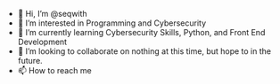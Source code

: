 - 👋 Hi, I’m @seqwith
- 👀 I’m interested in Programming and Cybersecurity
- 🌱 I’m currently learning Cybersecurity Skills, Python, and Front End Development
- 💞️ I’m looking to collaborate on nothing at this time, but hope to in the future.
- 📫 How to reach me 

<!---
seqwith/seqwith is a ✨ special ✨ repository because its `README.md` (this file) appears on your GitHub profile.
You can click the Preview link to take a look at your changes.
--->
